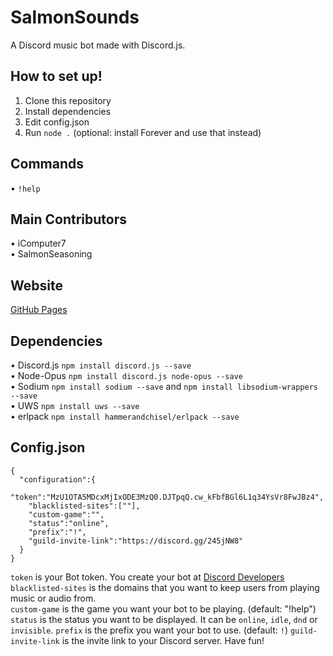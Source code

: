 # SalmonSounds
A Discord music bot made with Discord.js.
## How to set up!
1) Clone this repository<br>
2) Install dependencies<br>
3) Edit config.json
4) Run `node .` (optional: install Forever and use that instead)<br>
## Commands
&#8226; `!help`<br>
## Main Contributors
&#8226; iComputer7<br>
&#8226; SalmonSeasoning<br>
## Website
[GitHub Pages](https://salmonseasoning.github.io/SalmonSounds)
## Dependencies
&#8226; Discord.js `npm install discord.js --save`<br>
&#8226; Node-Opus `npm install discord.js node-opus --save`<br>
&#8226; Sodium `npm install sodium --save` and `npm install libsodium-wrappers --save`<br>
&#8226; UWS `npm install uws --save`<br>
&#8226; erlpack `npm install hammerandchisel/erlpack --save`<br>
## Config.json
```
{
  "configuration":{
    "token":"MzU1OTA5MDcxMjIxODE3MzQ0.DJTpqQ.cw_kFbfBGl6L1q34YsVr8FwJBz4",
    "blacklisted-sites":[""],
    "custom-game":"",
    "status":"online",
    "prefix":"!",
    "guild-invite-link":"https://discord.gg/245jNW8"
  }
}
```
`token` is your Bot token. You create your bot at [Discord Developers](https://discordapp.com/developers)<br>
`blacklisted-sites` is the domains that you want to keep users from playing music or audio from.<br>
`custom-game` is the game you want your bot to be playing. (default: "!help")<br>
`status` is the status you want to be displayed. It can be `online`, `idle`, `dnd` or `invisible`.
`prefix` is the prefix you want your bot to use. (default: `!`)
`guild-invite-link` is the invite link to your Discord server. Have fun!

